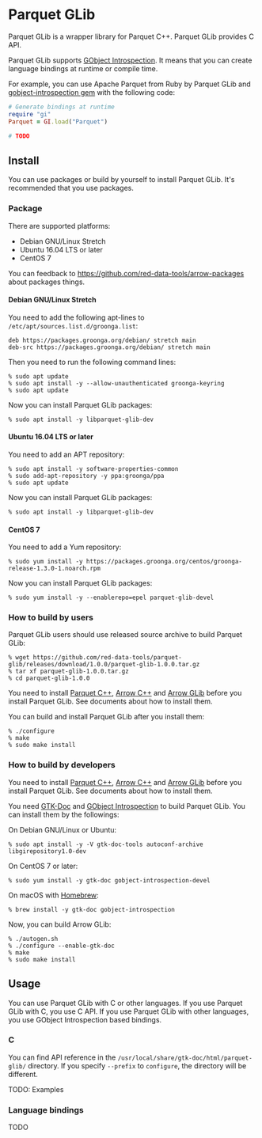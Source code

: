 <!---
  Licensed under the Apache License, Version 2.0 (the "License");
  you may not use this file except in compliance with the License.
  You may obtain a copy of the License at

      http://www.apache.org/licenses/LICENSE-2.0

  Unless required by applicable law or agreed to in writing, software
  distributed under the License is distributed on an "AS IS" BASIS,
  WITHOUT WARRANTIES OR CONDITIONS OF ANY KIND, either express or implied.
  See the License for the specific language governing permissions and
  limitations under the License.
-->

# Parquet GLib

Parquet GLib is a wrapper library for Parquet C++. Parquet GLib
provides C API.

Parquet GLib supports
[GObject Introspection](https://wiki.gnome.org/Projects/GObjectIntrospection).
It means that you can create language bindings at runtime or compile
time.

For example, you can use Apache Parquet from Ruby by Parquet GLib and
[gobject-introspection gem](https://rubygems.org/gems/gobject-introspection)
with the following code:

```ruby
# Generate bindings at runtime
require "gi"
Parquet = GI.load("Parquet")

# TODO
```

## Install

You can use packages or build by yourself to install Parquet GLib. It's
recommended that you use packages.

### Package

There are supported platforms:

  * Debian GNU/Linux Stretch
  * Ubuntu 16.04 LTS or later
  * CentOS 7

You can feedback to https://github.com/red-data-tools/arrow-packages
about packages things.

#### Debian GNU/Linux Stretch

You need to add the following apt-lines to
`/etc/apt/sources.list.d/groonga.list`:

```text
deb https://packages.groonga.org/debian/ stretch main
deb-src https://packages.groonga.org/debian/ stretch main
```

Then you need to run the following command lines:

```text
% sudo apt update
% sudo apt install -y --allow-unauthenticated groonga-keyring
% sudo apt update
```

Now you can install Parquet GLib packages:

```text
% sudo apt install -y libparquet-glib-dev
```

#### Ubuntu 16.04 LTS or later

You need to add an APT repository:

```text
% sudo apt install -y software-properties-common
% sudo add-apt-repository -y ppa:groonga/ppa
% sudo apt update
```

Now you can install Parquet GLib packages:

```text
% sudo apt install -y libparquet-glib-dev
```

#### CentOS 7

You need to add a Yum repository:

```text
% sudo yum install -y https://packages.groonga.org/centos/groonga-release-1.3.0-1.noarch.rpm
```

Now you can install Parquet GLib packages:

```text
% sudo yum install -y --enablerepo=epel parquet-glib-devel
```

### How to build by users

Parquet GLib users should use released source archive to build Parquet
GLib:

```text
% wget https://github.com/red-data-tools/parquet-glib/releases/download/1.0.0/parquet-glib-1.0.0.tar.gz
% tar xf parquet-glib-1.0.0.tar.gz
% cd parquet-glib-1.0.0
```

You need to install
[Parquet C++](https://github.com/apache/parquet-cpp),
[Arrow C++](https://github.com/apache/arrow/tree/master/cpp) and
[Arrow GLib](https://github.com/apache/arrow/tree/master/c_glib)
before you install Parquet GLib. See documents about how to install
them.

You can build and install Parquet GLib after you install them:

```text
% ./configure
% make
% sudo make install
```

### How to build by developers


You need to install
[Parquet C++](https://github.com/apache/parquet-cpp),
[Arrow C++](https://github.com/apache/arrow/tree/master/cpp) and
[Arrow GLib](https://github.com/apache/arrow/tree/master/c_glib)
before you install Parquet GLib. See documents about how to install
them.

You need [GTK-Doc](https://www.gtk.org/gtk-doc/) and
[GObject Introspection](https://wiki.gnome.org/Projects/GObjectIntrospection)
to build Parquet GLib. You can install them by the followings:

On Debian GNU/Linux or Ubuntu:

```text
% sudo apt install -y -V gtk-doc-tools autoconf-archive libgirepository1.0-dev
```

On CentOS 7 or later:

```text
% sudo yum install -y gtk-doc gobject-introspection-devel
```

On macOS with [Homebrew](https://brew.sh/):

```text
% brew install -y gtk-doc gobject-introspection
```

Now, you can build Arrow GLib:

```text
% ./autogen.sh
% ./configure --enable-gtk-doc
% make
% sudo make install
```

## Usage

You can use Parquet GLib with C or other languages. If you use Parquet
GLib with C, you use C API. If you use Parquet GLib with other
languages, you use GObject Introspection based bindings.

### C

You can find API reference in the
`/usr/local/share/gtk-doc/html/parquet-glib/` directory. If you
specify `--prefix` to `configure`, the directory will be different.

TODO: Examples

### Language bindings

TODO
